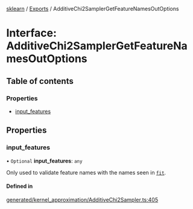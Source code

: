 [sklearn](../readme.md) / [Exports](../modules.md) / AdditiveChi2SamplerGetFeatureNamesOutOptions

# Interface: AdditiveChi2SamplerGetFeatureNamesOutOptions

## Table of contents

### Properties

- [input\_features](AdditiveChi2SamplerGetFeatureNamesOutOptions.md#input_features)

## Properties

### input\_features

• `Optional` **input\_features**: `any`

Only used to validate feature names with the names seen in [`fit`](#sklearn.kernel_approximation.AdditiveChi2Sampler.fit "sklearn.kernel_approximation.AdditiveChi2Sampler.fit").

#### Defined in

[generated/kernel_approximation/AdditiveChi2Sampler.ts:405](https://github.com/transitive-bullshit/scikit-learn-ts/blob/367336a/packages/sklearn/src/generated/kernel_approximation/AdditiveChi2Sampler.ts#L405)
